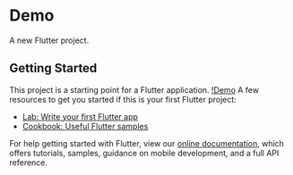 # Demo

A new Flutter project.

## Getting Started

This project is a starting point for a Flutter application.
[!Demo](https://github.com/wangyihong-yvonne/FlutterDemo/blob/main/untitled2/ezgif.com-gif-maker%20(1).gif?raw=true)
A few resources to get you started if this is your first Flutter project:

- [Lab: Write your first Flutter app](https://flutter.dev/docs/get-started/codelab)
- [Cookbook: Useful Flutter samples](https://flutter.dev/docs/cookbook)

For help getting started with Flutter, view our
[online documentation](https://flutter.dev/docs), which offers tutorials,
samples, guidance on mobile development, and a full API reference.
